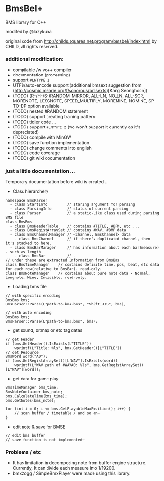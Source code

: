 # BmsBel+

BMS library for C++

modifed by @lazykuna

original code from http://childs.squares.net/program/bmsbel/index.html by CHILD, all rights reserved.

### additional modification:
- compilable /w vc++ compiler
- documentation (processing)
- support ```#LNTYPE 1```
- UTF8/auto-encode support (additional bmsext suggestion from (http://cosmic.mearie.org/f/sonorous/bmsexts)[Kang Seonghoon])
- (TODO) (R-/H-/S-)RANDOM, MIRROR, ALL-LN, NO_LN, ALL-SCR, MORENOTE, LESSNOTE, SPEED_MULTIPLY, MOREMINE, NOMINE, SP-TO-DP option available
- (TODO) nested #RANDOM statement
- (TODO) support creating training pattern
- (TODO) tidier code ...
- (TODO) support ```#LNTYPE 2``` (we won't support it currently as it's depreciated)
- (TODO) compile with MinGW
- (TODO) save function implementation
- (TODO) change comments into english
- (TODO) code coverage
- (TODO) git wiki documentation

### just a little documentation ...
  Temporary documentation before wiki is created ..

- Class hierarchery
```
namespace BmsParser
  - class StartInfo			// staring argument for parsing
  - class ParsingInfo		// status of current parsing
  - class Parser			// a static-like class used during parsing BMS file
class BmsBms
  - class BmsHeaderTable	// contains #TITLE, #BPM, etc ...
  - class BmsRegistArraySet	// contains #WAV, #BMP data
  - class BmsChannelManager	// <channel, BmsChannel> data
    - class BmsChannel		// if there's duplicated channel, then it's stacked to here.
  - class BmsBarManager		// has information about each bar(measure) - such as length
    - class BmsBar			// -
// under these are extracted information from BmsBms
class BmsTimeManager	// contains definite time, pos, beat, etc data for each row(relative to BmsBar). read-only.
class BmsNoteManager	// contains about pure note data - Normal, Longnote, Mine, Invisible. read-only.
```
- Loading bms file
```
// with specific encoding
BmsBms bms;
BmsParser::Parse(L"path-to-bms.bms", "Shift_JIS", bms);

// with auto encoding
BmsBms bms;
BmsParser::Parse(L"path-to-bms.bms", bms);
```

- get sound, bitmap or etc tag datas
```
// get Header
if (bms.GetHeader().IsExists(L"TITLE"))
	wprintf(L"Title: %ls", bms.GetHeader()[L"TITLE"])
// get Resource
BmsWord word("A0");
if (bms.GetRegistArraySet()[L"WAV"].IsExists(word))
	wprintf(L"WAV path of #WAVA0: %ls", bms.GetRegistArraySet()[L"WAV"][word]);
```

- get data for game play
```
BmsTimeManager bms_time;
BmsNoteContainer bms_note;
bms.CalculateTime(bms_time);
bms.GetNotes(bms_note);

for (int i = 0; i <= bms.GetPlayableMaxPosition(); i++) {
	// scan buffer / timetable / and so on~
}
```

- edit note & save for BMSE
```
// edit bms buffer
// save function is not implemented~
``` 

### Problems / etc
  - It has limitation in decomposing note from buffer engine structure.
    Currently, It can divide each measure into 1/19200.
  - bmx2ogg / SimpleBmxPlayer were made using this library.